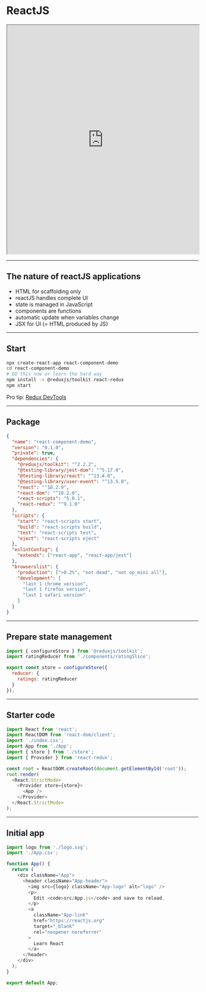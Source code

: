 # ReactJS

<iframe width="100%" height="600" src="https://react.dev/"></iframe>

---

## The nature of reactJS applications<!-- .element: class="r-fit-text" -->

- HTML for scaffolding only
- reactJS handles complete UI
- state is managed in JavaScript
- components are functions
- automatic update when variables change
- JSX for UI (= HTML produced by JS)

---

## Start

```bash
npx create-react-app react-component-demo
cd react-component-demo
# DO this now or learn the hard way
npm install -s @reduxjs/toolkit react-redux
npm start
```

Pro tip: [Redux DevTools](https://chromewebstore.google.com/detail/redux-devtools/lmhkpmbekcpmknklioeibfkpmmfibljd)

---

## Package

```json
{
  "name": "react-component-demo",
  "version": "0.1.0",
  "private": true,
  "dependencies": {
    "@reduxjs/toolkit": "^2.2.2",
    "@testing-library/jest-dom": "^5.17.0",
    "@testing-library/react": "^13.4.0",
    "@testing-library/user-event": "^13.5.0",
    "react": "^18.2.0",
    "react-dom": "^18.2.0",
    "react-scripts": "5.0.1",
    "react-redux": "^9.1.0"
  },
  "scripts": {
    "start": "react-scripts start",
    "build": "react-scripts build",
    "test": "react-scripts test",
    "eject": "react-scripts eject"
  },
  "eslintConfig": {
    "extends": ["react-app", "react-app/jest"]
  },
  "browserslist": {
    "production": [">0.2%", "not dead", "not op_mini all"],
    "development": [
      "last 1 chrome version",
      "last 1 firefox version",
      "last 1 safari version"
    ]
  }
}
```

---

## Prepare state management

```js
import { configureStore } from '@reduxjs/toolkit';
import ratingReducer from './components/ratingSlice';

export const store = configureStore({
  reducer: {
    ratings: ratingReducer
  }
});
```

---

## Starter code

```js
import React from 'react';
import ReactDOM from 'react-dom/client';
import './index.css';
import App from './App';
import { store } from './store';
import { Provider } from 'react-redux';

const root = ReactDOM.createRoot(document.getElementById('root'));
root.render(
  <React.StrictMode>
    <Provider store={store}>
      <App />
    </Provider>
  </React.StrictMode>
);
```

---

## Initial app

```js
import logo from './logo.svg';
import './App.css';

function App() {
  return (
    <div className="App">
      <header className="App-header">
        <img src={logo} className="App-logo" alt="logo" />
        <p>
          Edit <code>src/App.js</code> and save to reload.
        </p>
        <a
          className="App-link"
          href="https://reactjs.org"
          target="_blank"
          rel="noopener noreferrer"
        >
          Learn React
        </a>
      </header>
    </div>
  );
}

export default App;
```
